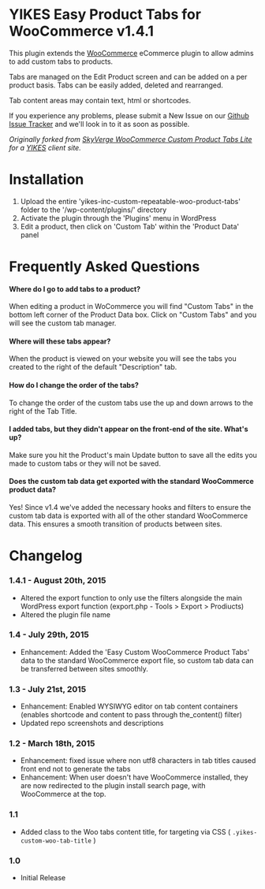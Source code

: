 YIKES Easy Product Tabs for WooCommerce v1.4.1
============================================

This plugin extends the [WooCommerce](www.woothemes.com/woocommerce/) eCommerce plugin to allow admins to add custom tabs to products. 

Tabs are managed on the Edit Product screen and can be added on a per product basis. Tabs can be easily added, deleted and rearranged.

Tab content areas may contain text, html or shortcodes. 

If you experience any problems, please submit a New Issue on our [Github Issue Tracker](https://github.com/yikesinc/yikes-inc-easy-custom-woocommerce-product-tabs/issues) and we'll look in to it as soon as possible.

*Originally forked from [SkyVerge WooCommerce Custom Product Tabs Lite](https://github.com/skyverge/woocommerce-custom-product-tabs-lite) for a [YIKES](http://www.yikesinc.com) client site.*

Installation
===========

1. Upload the entire 'yikes-inc-custom-repeatable-woo-product-tabs' folder to the '/wp-content/plugins/' directory
1. Activate the plugin through the 'Plugins' menu in WordPress
1. Edit a product, then click on 'Custom Tab' within the 'Product Data' panel

Frequently Asked Questions
===========

#### Where do I go to add tabs to a product?
When editing a product in WoCommerce you will find "Custom Tabs" in the bottom left corner of the Product Data box. Click on "Custom Tabs" and you will see the custom tab manager.

#### Where will these tabs appear?
When the product is viewed on your website you will see the tabs you created to the right of the default "Description" tab. 

#### How do I change the order of the tabs?
To change the order of the custom tabs use the up and down arrows to the right of the Tab Title.

#### I added tabs, but they didn't appear on the front-end of the site. What's up?
Make sure you hit the Product's main Update button to save all the edits you made to custom tabs or they will not be saved.

#### Does the custom tab data get exported with the standard WooCommerce product data?
Yes! Since v1.4 we've added the necessary hooks and filters to ensure the custom tab data is exported with all of the other standard WooCommerce data. This ensures a smooth transition of products between sites.

Changelog
===========

### 1.4.1 - August 20th, 2015
* Altered the export function to only use the filters alongside the main WordPress export function (export.php - Tools > Export > Prodiucts)
* Altered the plugin file name

### 1.4 - July 29th, 2015
* Enhancement: Added the 'Easy Custom WooCommerce Product Tabs' data to the standard WooCommerce export file, so custom tab data can be transferred between sites smoothly.

### 1.3 - July 21st, 2015
* Enhancement: Enabled WYSIWYG editor on tab content containers (enables shortcode and content to pass through the_content() filter)
* Updated repo screenshots and descriptions

### 1.2 - March 18th, 2015
* Enhancement: fixed issue where non utf8 characters in tab titles caused front end not to generate the tabs
* Enhancement: When user doesn't have WooCommerce installed, they are now redirected to the plugin install search page, with WooCommerce at the top.

### 1.1
* Added class to the Woo tabs content title, for targeting via CSS ( `.yikes-custom-woo-tab-title` )

### 1.0
* Initial Release